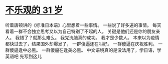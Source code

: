 # [不乐观的 31 岁](https://github.com/yihong0618/gitblog/issues/132)

听着唐顿讲的《标准日本语》心里想着一些事情。
一些说了好多遍的事情。
每天看着一群不会独立思考又以为自己特别了不起的人。
关键是他们还是你的朋友亲人。
我错了？就那么难么。
我党洗脑真的成功。
我才是少数人。
本来以为疫情都快过去了，结果国外却爆发了，
一群傻逼还在叫好。
一群傻逼在庆祝胜利。
一群傻逼逢中必黑。
一群傻逼在逢美必黑。
中文语境真的是没法用了，学日语，学英语吧
先写到这儿